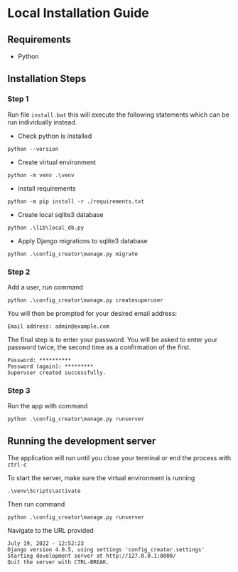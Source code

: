 # Local Installation Guide

## Requirements
- Python

## Installation Steps
### Step 1
Run file `install.bat` this will execute the following statements which can be run individually instead.

- Check python is installed
```shell
python --version
```
- Create virtual environment
```shell
python -m venv .\venv
```
- Install requirements
```shell
python -m pip install -r ./requirements.txt
```
- Create local sqlite3 database
```shell
python .\lib\local_db.py
```
- Apply Django migrations to sqlite3 database
```shell
python .\config_creator\manage.py migrate
```

### Step 2
Add a user, run command
```shell
python .\config_creator\manage.py createsuperuser
```

You will then be prompted for your desired email address:
```shell
Email address: admin@example.com
```
The final step is to enter your password. You will be asked to enter your password twice, the second time as a confirmation of the first.
```shell
Password: **********
Password (again): *********
Superuser created successfully.
```

### Step 3
Run the app with command
```shell
python .\config_creator\manage.py runserver
```

## Running the development server
The application will run until you close your terminal or end the process with `ctrl-c`

To start the server, make sure the virtual environment is running
```shell
.\venv\Scripts\activate
```
Then run command
```shell
python .\config_creator\manage.py runserver
```
Navigate to the URL provided
```shell
July 19, 2022 - 12:52:23
Django version 4.0.5, using settings 'config_creator.settings'
Starting development server at http://127.0.0.1:8000/
Quit the server with CTRL-BREAK.
```